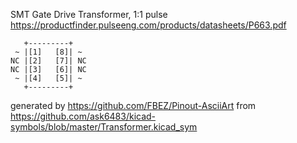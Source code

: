 SMT Gate Drive Transformer, 1:1
pulse
https://productfinder.pulseeng.com/products/datasheets/P663.pdf


	   +---------+
	 ~ |[1]   [8]| ~
	NC |[2]   [7]| NC
	NC |[3]   [6]| NC
	 ~ |[4]   [5]| ~
	   +---------+


generated by https://github.com/FBEZ/Pinout-AsciiArt from https://github.com/ask6483/kicad-symbols/blob/master/Transformer.kicad_sym